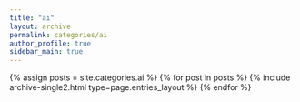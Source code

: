 ```yaml
---
title: "ai"
layout: archive
permalink: categories/ai
author_profile: true
sidebar_main: true
---
```


{% assign posts = site.categories.ai %}
{% for post in posts %} {% include archive-single2.html type=page.entries_layout %} {% endfor %}
